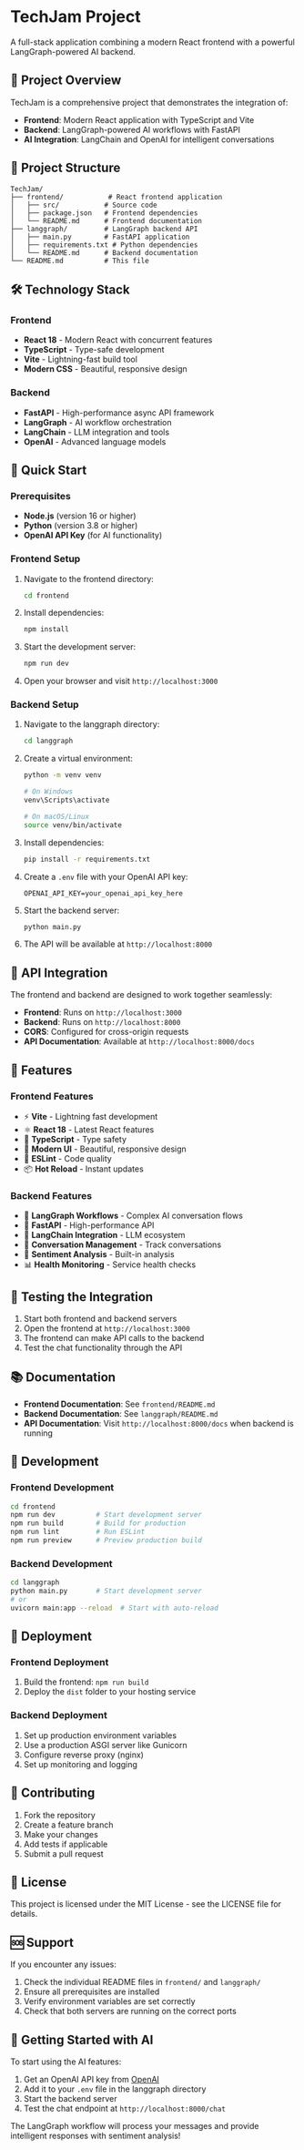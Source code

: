 # TechJam Project

A full-stack application combining a modern React frontend with a powerful LangGraph-powered AI backend.

## 🚀 Project Overview

TechJam is a comprehensive project that demonstrates the integration of:
- **Frontend**: Modern React application with TypeScript and Vite
- **Backend**: LangGraph-powered AI workflows with FastAPI
- **AI Integration**: LangChain and OpenAI for intelligent conversations

## 📁 Project Structure

```
TechJam/
├── frontend/           # React frontend application
│   ├── src/           # Source code
│   ├── package.json   # Frontend dependencies
│   └── README.md      # Frontend documentation
├── langgraph/         # LangGraph backend API
│   ├── main.py        # FastAPI application
│   ├── requirements.txt # Python dependencies
│   └── README.md      # Backend documentation
└── README.md          # This file
```

## 🛠️ Technology Stack

### Frontend
- **React 18** - Modern React with concurrent features
- **TypeScript** - Type-safe development
- **Vite** - Lightning-fast build tool
- **Modern CSS** - Beautiful, responsive design

### Backend
- **FastAPI** - High-performance async API framework
- **LangGraph** - AI workflow orchestration
- **LangChain** - LLM integration and tools
- **OpenAI** - Advanced language models

## 🚀 Quick Start

### Prerequisites

- **Node.js** (version 16 or higher)
- **Python** (version 3.8 or higher)
- **OpenAI API Key** (for AI functionality)

### Frontend Setup

1. Navigate to the frontend directory:
   ```bash
   cd frontend
   ```

2. Install dependencies:
   ```bash
   npm install
   ```

3. Start the development server:
   ```bash
   npm run dev
   ```

4. Open your browser and visit `http://localhost:3000`

### Backend Setup

1. Navigate to the langgraph directory:
   ```bash
   cd langgraph
   ```

2. Create a virtual environment:
   ```bash
   python -m venv venv
   
   # On Windows
   venv\Scripts\activate
   
   # On macOS/Linux
   source venv/bin/activate
   ```

3. Install dependencies:
   ```bash
   pip install -r requirements.txt
   ```

4. Create a `.env` file with your OpenAI API key:
   ```env
   OPENAI_API_KEY=your_openai_api_key_here
   ```

5. Start the backend server:
   ```bash
   python main.py
   ```

6. The API will be available at `http://localhost:8000`

## 🔗 API Integration

The frontend and backend are designed to work together seamlessly:

- **Frontend**: Runs on `http://localhost:3000`
- **Backend**: Runs on `http://localhost:8000`
- **CORS**: Configured for cross-origin requests
- **API Documentation**: Available at `http://localhost:8000/docs`

## 🎯 Features

### Frontend Features
- ⚡ **Vite** - Lightning fast development
- ⚛️ **React 18** - Latest React features
- 🔷 **TypeScript** - Type safety
- 🎨 **Modern UI** - Beautiful, responsive design
- 🔧 **ESLint** - Code quality
- 📦 **Hot Reload** - Instant updates

### Backend Features
- 🤖 **LangGraph Workflows** - Complex AI conversation flows
- 🚀 **FastAPI** - High-performance API
- 🔗 **LangChain Integration** - LLM ecosystem
- 💬 **Conversation Management** - Track conversations
- 🎯 **Sentiment Analysis** - Built-in analysis
- 📊 **Health Monitoring** - Service health checks

## 🧪 Testing the Integration

1. Start both frontend and backend servers
2. Open the frontend at `http://localhost:3000`
3. The frontend can make API calls to the backend
4. Test the chat functionality through the API

## 📚 Documentation

- **Frontend Documentation**: See `frontend/README.md`
- **Backend Documentation**: See `langgraph/README.md`
- **API Documentation**: Visit `http://localhost:8000/docs` when backend is running

## 🔧 Development

### Frontend Development
```bash
cd frontend
npm run dev          # Start development server
npm run build        # Build for production
npm run lint         # Run ESLint
npm run preview      # Preview production build
```

### Backend Development
```bash
cd langgraph
python main.py       # Start development server
# or
uvicorn main:app --reload  # Start with auto-reload
```

## 🚀 Deployment

### Frontend Deployment
1. Build the frontend: `npm run build`
2. Deploy the `dist` folder to your hosting service

### Backend Deployment
1. Set up production environment variables
2. Use a production ASGI server like Gunicorn
3. Configure reverse proxy (nginx)
4. Set up monitoring and logging

## 🤝 Contributing

1. Fork the repository
2. Create a feature branch
3. Make your changes
4. Add tests if applicable
5. Submit a pull request

## 📄 License

This project is licensed under the MIT License - see the LICENSE file for details.

## 🆘 Support

If you encounter any issues:

1. Check the individual README files in `frontend/` and `langgraph/`
2. Ensure all prerequisites are installed
3. Verify environment variables are set correctly
4. Check that both servers are running on the correct ports

## 🎉 Getting Started with AI

To start using the AI features:

1. Get an OpenAI API key from [OpenAI](https://platform.openai.com/)
2. Add it to your `.env` file in the langgraph directory
3. Start the backend server
4. Test the chat endpoint at `http://localhost:8000/chat`

The LangGraph workflow will process your messages and provide intelligent responses with sentiment analysis!
